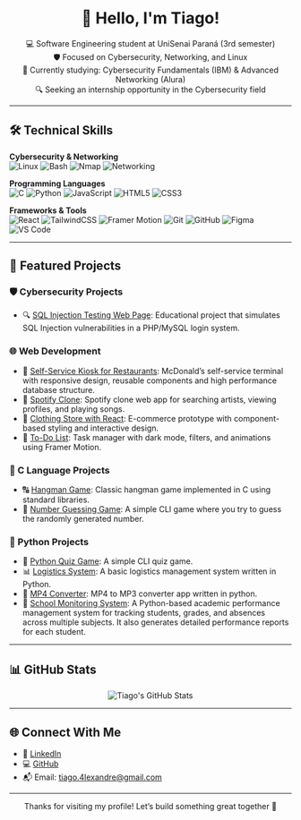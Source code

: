 <h1 align="center">🔐 Hello, I'm Tiago!</h1>

<p align="center">
  💻 Software Engineering student at UniSenai Paraná (3rd semester) <br>
  🛡️ Focused on Cybersecurity, Networking, and Linux <br>
  🧠 Currently studying: Cybersecurity Fundamentals (IBM) & Advanced Networking (Alura) <br>
  🔍 Seeking an internship opportunity in the Cybersecurity field
</p>

---

## 🛠️ Technical Skills

**Cybersecurity & Networking**  
![Linux](https://img.shields.io/badge/-Linux-000000?style=flat&logo=linux&logoColor=white)
![Bash](https://img.shields.io/badge/-Bash-4EAA25?style=flat&logo=gnubash&logoColor=white)
![Nmap](https://img.shields.io/badge/-Nmap-4682B4?style=flat&logo=data:image/svg+xml;base64,...&logoColor=white)
![Networking](https://img.shields.io/badge/-TCP/IP-FF6F00?style=flat&logo=wireshark&logoColor=white)

**Programming Languages**  
![C](https://img.shields.io/badge/-C-00599C?style=flat&logo=c&logoColor=white)
![Python](https://img.shields.io/badge/-Python-3776AB?style=flat&logo=python&logoColor=white)
![JavaScript](https://img.shields.io/badge/-JavaScript-F7DF1E?style=flat&logo=javascript&logoColor=black)
![HTML5](https://img.shields.io/badge/-HTML5-E34F26?style=flat&logo=html5&logoColor=white)
![CSS3](https://img.shields.io/badge/-CSS3-1572B6?style=flat&logo=css3&logoColor=white)

**Frameworks & Tools**  
![React](https://img.shields.io/badge/-React-61DAFB?style=flat&logo=react&logoColor=black)
![TailwindCSS](https://img.shields.io/badge/-Tailwind-38B2AC?style=flat&logo=tailwind-css&logoColor=white)
![Framer Motion](https://img.shields.io/badge/-Framer%20Motion-black?style=flat&logo=framer&logoColor=white)
![Git](https://img.shields.io/badge/-Git-F05032?style=flat&logo=git&logoColor=white)
![GitHub](https://img.shields.io/badge/-GitHub-181717?style=flat&logo=github&logoColor=white)
![Figma](https://img.shields.io/badge/-Figma-F24E1E?style=flat&logo=figma&logoColor=white)
![VS Code](https://img.shields.io/badge/-VSCode-007ACC?style=flat&logo=visual-studio-code&logoColor=white)

---

## 📂 Featured Projects

### 🛡️ Cybersecurity Projects

- 🔍 [SQL Injection Testing Web Page](https://github.com/tiago4lex/sqlinjection-testingwebpage): Educational project that simulates SQL Injection vulnerabilities in a PHP/MySQL login system.

### 🌐 Web Development

- 🔹 [Self-Service Kiosk for Restaurants](https://github.com/tiago4lex/donalds): McDonald’s self-service terminal with responsive design, reusable components and high performance database structure.
- 🔹 [Spotify Clone](https://github.com/tiago4lex/Projeto-Spotify): Spotify clone web app for searching artists, viewing profiles, and playing songs.
- 🔹 [Clothing Store with React](https://github.com/tiago4lex/store-webpage): E-commerce prototype with component-based styling and interactive design.
- 🔹 [To-Do List](https://github.com/tiago4lex/todo-list): Task manager with dark mode, filters, and animations using Framer Motion.

### 🧩 C Language Projects

- 🔠 [Hangman Game](https://github.com/tiago4lex/hangman-game): Classic hangman game implemented in C using standard libraries.
- 🎯 [Number Guessing Game](https://github.com/tiago4lex/guessing-game): A simple CLI game where you try to guess the randomly generated number.

### 🐍 Python Projects

- 🧪 [Python Quiz Game](https://github.com/tiago4lex/python-quiz-game): A simple CLI quiz game.
- 📊 [Logistics System](https://github.com/tiago4lex/Sistema-de-Logistica): A basic logistics management system written in Python.
- 🎵 [MP4 Converter](https://github.com/tiago4lex/mp4-converter): MP4 to MP3 converter app written in python.
- 🏫 [School Monitoring System](https://github.com/tiago4lex/sistema-de-monitoramento-escolar): A Python-based academic performance management system for tracking students, grades, and absences across multiple subjects. It also generates detailed performance reports for each student. 

---

## 📊 GitHub Stats

<p align="center">
  <img src="https://github-readme-stats.vercel.app/api?username=tiago4lex&show_icons=true&theme=radical" alt="Tiago's GitHub Stats" />
</p>

---

## 🌐 Connect With Me

- 💼 [LinkedIn](https://www.linkedin.com/in/tiago-alexandre2001/)
- 💻 [GitHub](https://github.com/tiago4lex)
- 📬 Email: [tiago.4lexandre@gmail.com](mailto:tiago.4lexandre@gmail.com)

---

<p align="center">
  Thanks for visiting my profile! Let’s build something great together 🚀
</p>

